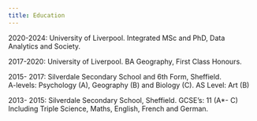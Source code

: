 ```yaml
---
title: Education
---
```

2020-2024: University of Liverpool. 
Integrated MSc and PhD, Data Analytics and Society.

2017-2020: University of Liverpool. 
BA Geography, First Class Honours.    

2015- 2017: Silverdale Secondary School and 6th Form, Sheffield.                                      
A-levels: Psychology (A), Geography (B) and Biology (C).  AS Level: Art (B) 

2013- 2015: Silverdale Secondary School, Sheffield. 
GCSE’s: 11 (A*- C) Including Triple Science, Maths, English, French and German.
